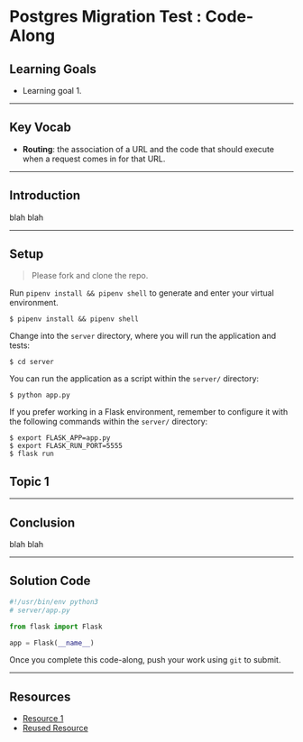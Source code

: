# Postgres Migration Test : Code-Along

## Learning Goals

- Learning goal 1.

---

## Key Vocab

- **Routing**: the association of a URL and the code that should execute when a
  request comes in for that URL.

---

## Introduction

blah blah

---

## Setup

> Please fork and clone the repo.

Run `pipenv install && pipenv shell` to generate and enter your virtual
environment.

```console
$ pipenv install && pipenv shell
```

Change into the `server` directory, where you will run the application and
tests:

```console
$ cd server
```

You can run the application as a script within the `server/` directory:

```console
$ python app.py
```

If you prefer working in a Flask environment, remember to configure it with the
following commands within the `server/` directory:

```console
$ export FLASK_APP=app.py
$ export FLASK_RUN_PORT=5555
$ flask run
```

## Topic 1

---

## Conclusion

blah blah

---

## Solution Code

```py
#!/usr/bin/env python3
# server/app.py

from flask import Flask

app = Flask(__name__)

```

Once you complete this code-along, push your work using `git` to submit.

---

## Resources

- [Resource 1](https://www.python.org/doc/essays/blurb/)
- [Reused Resource][reused resource]

[reused resource]: https://docs.python.org/3/
